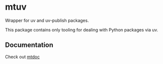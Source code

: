 # mtuv
Wrapper for uv and uv-publish packages.

This package contains only tooling for dealing with Python packages via uv.

## Documentation

Check out [mtdoc](https://mtdoc.readthedocs.io/)
